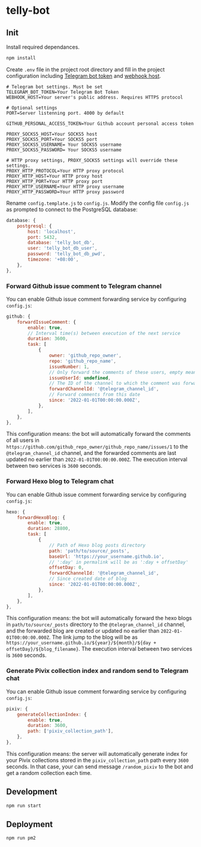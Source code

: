 # telly-bot

## Init

Install required dependances.

```bash
npm install
```

Create `.env` file in the project root directory and fill in the project configuration including [Telegram bot token](https://core.telegram.org/bots#6-botfather) and [webhook host](https://core.telegram.org/bots/api#setwebhook).

```plaintext
# Telegram bot settings. Must be set
TELEGRAM_BOT_TOKEN=Your Telegram Bot Token
WEBHOOK_HOST=Your server's public address. Requires HTTPS protocol

# Optional settings
PORT=Server listenning port. 4000 by default

GITHUB_PERSONAL_ACCESS_TOKEN=Your Github account personal access token

PROXY_SOCKS5_HOST=Your SOCKS5 host
PROXY_SOCKS5_PORT=Your SOCKS5 port
PROXY_SOCKS5_USERNAME= Your SOCKS5 username
PROXY_SOCKS5_PASSWORD= Your SOCKS5 username

# HTTP proxy settings, PROXY_SOCKS5 settings will override these settings.
PROXY_HTTP_PROTOCOL=Your HTTP proxy protocol
PROXY_HTTP_HOST=Your HTTP proxy host
PROXY_HTTP_PORT=Your HTTP proxy port
PROXY_HTTP_USERNAME=Your HTTP proxy username
PROXY_HTTP_PASSWORD=Your HTTP proxy password
```

Rename `config.template.js` to `config.js`. Modify the config file `config.js` as prompted to connect to the PostgreSQL database:

```js
database: {
    postgresql: {
        host: 'localhost',
        port: 5432,
        database: 'telly_bot_db',
        user: 'telly_bot_db_user',
        password: 'telly_bot_db_pwd',
        timezone: '+08:00',
    },
},
```

### Forward Github issue comment to Telegram channel

You can enable Github issue comment forwarding service by configuring `config.js`:

```js
github: {
    forwardIssueComment: {
        enable: true,
        // Interval time(s) between execution of the next service
        duration: 3600,
        task: [
            {
                owner: 'github_repo_owner',
                repo: 'github_repo_name',
                issueNumber: 1,
                // Only forward the comments of these users, empty means forward all
                issueUserId: undefined,
                // The ID of the channel to which the comment was forwarded. Example: @lolipop_thoughts
                forwardChannelId: '@telegram_channel_id',
                // Forward comments from this date
                since: '2022-01-01T00:00:00.000Z',
            },
        ],
    },
},
```

This configuration means: the bot will automatically forward the comments of all users in `https://github.com/github_repo_owner/github_repo_name/issues/1` to the `@telegram_channel_id` channel, and the forwarded comments are last updated no earlier than `2022-01-01T00:00:00.000Z`. The execution interval between two services is `3600` seconds.

### Forward Hexo blog to Telegram chat

You can enable Github issue comment forwarding service by configuring `config.js`:

```js
hexo: {
    forwardHexoBlog: {
        enable: true,
        duration: 28800,
        task: [
            {
                // Path of Hexo blog posts directory
                path: 'path/to/source/_posts',
                baseUrl: 'https://your_username.github.io',
                // ':day' in permalink will be as ':day + offsetDay'
                offsetDay: 0,
                forwardChannelId: '@telegram_channel_id',
                // Since created date of blog
                since: '2022-01-01T00:00:00.000Z',
            },
        ],
    },
},
```

This configuration means: the bot will automatically forward the hexo blogs in `path/to/source/_posts` directory to the `@telegram_channel_id` channel, and the forwarded blog are created or updated no earlier than `2022-01-01T00:00:00.000Z`. The link jump to the blog will be as `https://your_username.github.io/${year}/${month}/${day + offsetDay}/${blog_filename}`. The execution interval between two services is `3600` seconds.

### Generate Pivix collection index and random send to Telegram chat

You can enable Github issue comment forwarding service by configuring `config.js`:

```js
pixiv: {
    generateCollectionIndex: {
        enable: true,
        duration: 3600,
        path: ['pixiv_collection_path'],
    },
},
```

This configuration means: the server will automatically generate index for your Pivix collections stored in the `pixiv_collection_path` path every `3600` seconds. In that case, your can send message `/random_pixiv` to the bot and get a random collection each time.

## Development

```bash
npm run start
```

## Deployment

```bash
npm run pm2
```
